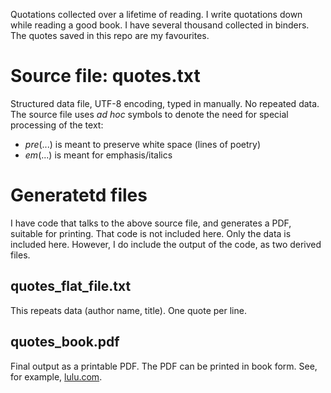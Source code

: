 Quotations collected over a lifetime of reading.
I write quotations down while reading a good book.
I have several thousand collected in binders.
The quotes saved in this repo are my favourites.

# Source file: quotes.txt 
Structured data file, UTF-8 encoding, typed in manually.
No repeated data.
The source file uses *ad hoc* symbols to denote the need for special processing of the text:
- *pre*(...) is meant to preserve white space (lines of poetry)
- *em*(...) is meant for emphasis/italics

# Generatetd files

I have code that talks to the above source file, and generates a PDF, suitable for printing.
That code is not included here. Only the data is included here. 
However, I do include the output of the code, as two derived files.

## quotes_flat_file.txt 
This repeats data (author name, title). One quote per line.

## quotes_book.pdf
Final output as a printable PDF.
The PDF can be printed in book form.
See, for example, [lulu.com](https://www.lulu.com/en/us/shop/john-ohanley/and-i-quote/hardcover/product-1jw5jmgp.html).
 

